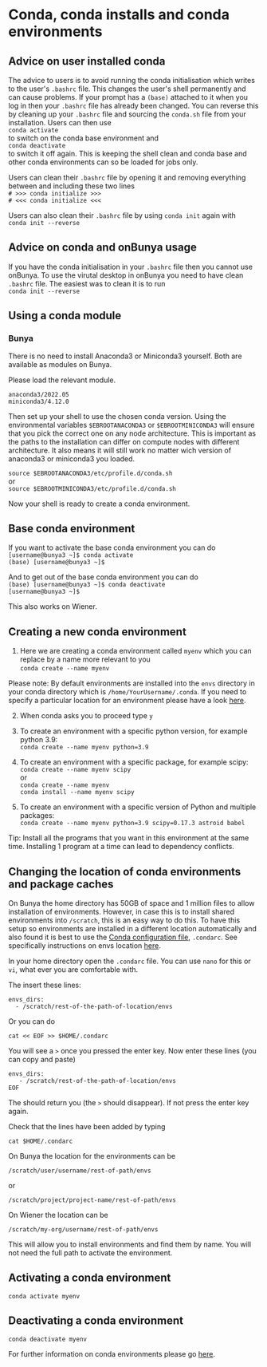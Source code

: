 # Conda, conda installs and conda environments

## Advice on user installed conda

The advice to users is to avoid running the conda initialisation which writes to the user's `.bashrc` file. This changes the user's shell permanently and can cause problems. If your prompt has a `(base)` attached to it when you log in then your `.bashrc` file has already been changed. You can reverse this by cleaning up your `.bashrc` file and sourcing the `conda.sh` file from your installation. Users can then use<br>
`conda activate`<br> 
to switch on the conda base environment and<br>
`conda deactivate` <br>
to switch it off again.
This is keeping the shell clean and conda base and other conda environments can so be loaded for jobs only.

Users can clean their `.bashrc` file by opening it and removing everything between and including these two lines<br>
`# >>> conda initialize >>>`<br>
`# <<< conda initialize <<<`<br>

Users can also clean their `.bashrc` file by using `conda init` again with <br>
`conda init --reverse`<br>


## Advice on conda and onBunya usage

If you have the conda initialisation in your `.bashrc` file then you cannot use onBunya. To use the virutal desktop in onBunya you need to have clean `.bashrc` file. The easiest was to clean it is to run <br>
`conda init --reverse`<br>


## Using a conda module

### Bunya

There is no need to install Anaconda3 or Miniconda3 yourself. Both are available as modules on Bunya. 

Please load the relevant module. 

```
anaconda3/2022.05
miniconda3/4.12.0
```
Then set up your shell to use the chosen conda version. Using the environmental variables `$EBROOTANACONDA3` or `$EBROOTMINICONDA3` will ensure that you pick the correct one on any node architecture. This is important as the paths to the installation can differ on compute nodes with different architecture. It also means it will still work no matter wich version of anaconda3 or miniconda3 you loaded.

`source $EBROOTANACONDA3/etc/profile.d/conda.sh`<br>
or<br>
`source $EBROOTMINICONDA3/etc/profile.d/conda.sh`<br>

Now your shell is ready to create a conda environment.

## Base conda environment

If you want to activate the base conda environment you can do<br>
`[username@bunya3 ~]$ conda activate`<br>
`(base) [username@bunya3 ~]$`<br> 

And to get out of the base conda environment you can do<br>
`(base) [username@bunya3 ~]$ conda deactivate`<br>
`[username@bunya3 ~]$`<br>

This also works on Wiener.

## Creating a new conda environment

1. Here we are creating a conda environment called `myenv` which you can replace by a name more relevant to you<br>
`conda create --name myenv`

Please note: By default environments are installed into the `envs` directory in your conda directory which is `/home/YourUsername/.conda`. If you need to specify a particular location for an environment please have a look [here](https://conda.io/projects/conda/en/latest/user-guide/tasks/manage-environments.html#specifying-location).

2. When conda asks you to proceed type `y`

3. To create an environment with a specific python version, for example python 3.9:<br>
`conda create --name myenv python=3.9`

4. To create an environment with a specific package, for example scipy:<br>
`conda create --name myenv scipy`<br>
or<br>
`conda create --name myenv`<br>
`conda install --name myenv scipy`<br>

5.  To create an environment with a specific version of Python and multiple packages:<br>
`conda create --name myenv python=3.9 scipy=0.17.3 astroid babel`

Tip: Install all the programs that you want in this environment at the same time. Installing 1 program at a time can lead to dependency conflicts.

## Changing the location of conda environments and package caches

On Bunya the home directory has 50GB of space and 1 million files to allow installation of environments. However, in case this is to install shared environments into `/scratch`, this is an easy way to do this. To have this setup so environments are installed in a different location automatically and also found it is best to use the [Conda configuration file](https://docs.conda.io/projects/conda/en/latest/user-guide/configuration/use-condarc.html), `.condarc`. See specifically instructions on envs location [here](https://docs.conda.io/projects/conda/en/latest/user-guide/configuration/use-condarc.html#specify-environment-directories-envs-dirs).

In your home directory open the `.condarc` file. You can use `nano` for this or `vi`, what ever you are comfortable with.

The insert these lines:

```
envs_dirs:
  - /scratch/rest-of-the-path-of-location/envs
```
Or you can do 

```
cat << EOF >> $HOME/.condarc

```
You will see a `>` once you pressed the enter key. Now enter these lines (you can copy and paste)

```
envs_dirs:
   - /scratch/rest-of-the-path-of-location/envs
EOF

```
The should return you (the `>` should disappear). If not press the enter key again.

Check that the lines have been added by typing

`cat $HOME/.condarc`

On Bunya the location for the environments can be

`/scratch/user/username/rest-of-path/envs`

or

`/scratch/project/project-name/rest-of-path/envs`

On Wiener the location can be 

`/scratch/my-org/username/rest-of-path/envs`

This will allow you to install environments and find them by name. You will not need the full path to activate the environment.

## Activating a conda environment

`conda activate myenv`

## Deactivating a conda environment

`conda deactivate myenv`

For further information on conda environments please go [here](https://conda.io/projects/conda/en/latest/user-guide/tasks/manage-environments.html#).













